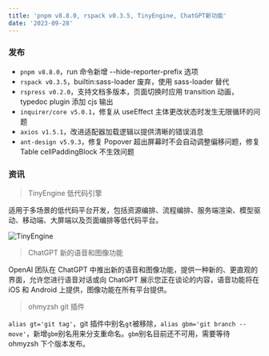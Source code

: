 ```yaml
---
title: 'pnpm v8.8.0, rspack v0.3.5, TinyEngine, ChatGPT新功能'
date: '2023-09-28'
---
```


### 发布

- `pnpm v8.8.0`，run 命令新增 --hide-reporter-prefix 选项
- `rspack v0.3.5`，builtin:sass-loader 废弃，使用 sass-loader 替代
- `rspress v0.2.0`，支持文档多版本，页面切换时应用 transition 动画，typedoc plugin 添加 cjs 输出
- `inquirer/core v5.0.1`，修复从 useEffect 主体更改状态时发生无限循环的问题
- `axios v1.5.1`，改进适配器加载逻辑以提供清晰的错误消息
- `ant-design v5.9.3`，修复 Popover 超出屏幕时不会自动调整偏移问题，修复 Table cellPaddingBlock 不生效问题

### 资讯

> TinyEngine 低代码引擎

适用于多场景的低代码平台开发，包括资源编排、流程编排、服务端渲染、模型驱动、移动端、大屏端以及页面编排等低代码平台。

![TinyEngine](https://res.hc-cdn.com/lowcode-portal/1.1.39/img/home/multi-scenario-right2.png)

> ChatGPT 新的语音和图像功能

OpenAI 团队在 ChatGPT 中推出新的语音和图像功能，提供一种新的、更直观的界面，允许您进行语音对话或向 ChatGPT 展示您正在谈论的内容，语音功能将在 iOS 和 Android 上提供，图像功能在所有平台提供。

> ohmyzsh git 插件

`alias gt='git tag'`，git 插件中别名`gt`被移除，`alias gbm='git branch --move'`，新增`gbm`别名用来分支重命名。`gbm`别名目前还不可用，需要等待 ohmyzsh 下个版本发布。
